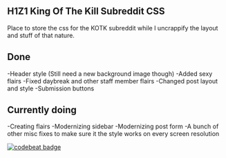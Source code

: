 ## H1Z1 King Of The Kill Subreddit CSS

Place to store the css for the KOTK subreddit while I uncrappify the layout and stuff of that nature.


Done
--------------
-Header style (Still need a new background image though)
-Added sexy flairs
-Fixed daybreak and other staff member flairs
-Changed post layout and style
-Submission buttons


Currently doing
--------------
-Creating flairs
-Modernizing sidebar
-Modernizing post form
-A bunch of other misc fixes to make sure it the style works on every screen resolution





<a href="https://codebeat.co/projects/github-com-itstemp-kotk-subreddit-master"><img alt="codebeat badge" src="https://codebeat.co/badges/a3c83d9b-78e5-4f40-88c9-ec295e7034a1" /></a>
